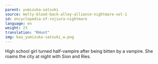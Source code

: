 ```yaml
---
parent: yumizuka-satsuki
source: melty-blood-back-alley-alliance-nightmare-vol-1
id: encyclopedia-of-rojiura-nightmare
language: en
weight: 23
translation: "RHuot"
img: baa_yumizuka-satsuki_w.png
---
```


High school girl turned half-vampire after being bitten by a vampire. She roams the city at night with Sion and Ries.
